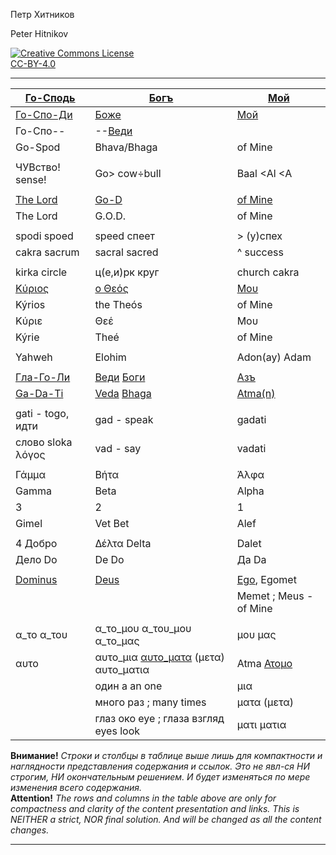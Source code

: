 Петр Хитников

Peter Hitnikov

[CC-BY-4.0]: http://creativecommons.org/licenses/by/4.0/ "{rel='license'}"

[CC-BY-4.0_png]: https://i.creativecommons.org/l/by/4.0/88x31.png

[![Creative Commons License][CC-BY-4.0_png]][CC-BY-4.0]<br/>[CC-BY-4.0][]

---

| [Го-Сподь][Go-Spod] | [Богъ][Bhaga] | [Мой][Atma] |
|---|---|---|
| [Го-Спо-Ди][Go-Spod] | [Боже][Bhaga] | [Мой][Atma] |
| Го-Спо-- | --[Веди][Veda] | |
| Go-Spod | Bhava/Bhaga | of Mine |
| |
| ЧУВство! sense! | Go> cow÷bull | Baal <Al <A |
| |
| [The Lord][Go-Spod] | [Go-D][Bhaga] | [of Mine][Atma] |
| The Lord | G.O.D. | of Mine |
| |
| spodi spoed | speed спеет | > (у)спех |
| cakra sacrum | sacral sacred | ^ success |
| |
| kirkа circle | ц(е,и)рк круг | church cakra |
| [Κύριος][Go-Spod] | [ο Θεός][Bhaga] | [Μου][Atma] |
| Kýrios | the Theós | of Mine |
| Κύριε | Θεέ | Μου |
| Kýrie | Theé | of Mine |
| |
| Yahweh | Elohim | Adon(ay) Adam |
| |
| [Гла-Го-Ли][Go-Spod] | [Веди][Veda] [Боги][Bhaga] | [Азъ][Atma] |
| [Ga-Da-Ti][Go-Spod] | [Veda][Veda] [Bhaga][Bhaga] | [Atma(n)][Atma] |
| |
| gati - togo, идти | gad - speak | gadati |
| слово sloka λόγος | vad - say | vadati |
| |
| Γάμμα | Βήτα | Άλφα |
| Gamma | Beta | Alpha |
| 3 | 2 | 1 |
| Gimel | Vet Bet | Alef |
| |
| 4 Добро | Δέλτα Delta | Dalet |
| Дело Do | De Do | Да Da |
| |
| [Dominus][Go-Spod] | [Deus][Bhaga] | [Ego][Atma], Egomet |
| | | Memet ; Meus - of Mine |
| |
| α_το α_του | α_το_μου α_του_μου α_το_μας | μου μας |
| αυτο | αυτο_μια [αυτο_ματα][atom] (μετα) αυτο_ματια | Atma [Ατομο][atom] |
| | один a an one | μια |
| | много раз ; many times | ματα (μετα) |
| | глаз око eye ; глаза взгляд eyes look | ματι ματια |

**Внимание!** *Строки и столбцы в таблице выше лишь для компактности и наглядности представления содержания и ссылок. Это не явл-ся НИ строгим, НИ окончательным решением. И будет изменяться по мере изменения всего содержания.*  
**Attention!** *The rows and columns in the table above are only for compactness and clarity of the content presentation and links. This is NEITHER a strict, NOR final solution. And will be changed as all the content changes.*

---

[Atma]: ../1-Atma/0.md

[Bhaga]: ../2-Bhaga/0.md

[Veda]: ../2-Veda/0.md

[Go-Spod]: ../3-Go-Spod/0.md

[atom]: ../1-Atma/atom.md
